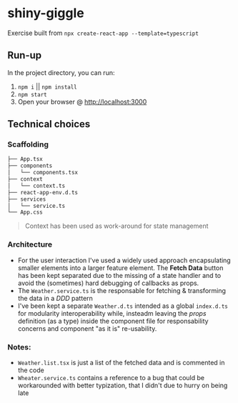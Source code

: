 # shiny-giggle

Exercise built from `npx create-react-app --template=typescript`

## Run-up

In the project directory, you can run:

 1. `npm i` || `npm install`
 2. `npm start`
 3. Open your browser @ [http://localhost:3000](http://localhost:3000)

## Technical choices

### Scaffolding
```bash
├── App.tsx
├── components
│   └── components.tsx
├── context
│   └── context.ts
├── react-app-env.d.ts
├── services
│   └── service.ts
└── App.css
```
> Context has been used as work-around for state management

### Architecture

 - For the user interaction I've used a widely used approach encapsulating smaller elements into a larger feature element. The **Fetch Data** button has been kept separated due to the missing of a state handler and to avoid the (sometimes) hard debugging of callbacks as props.
 - The `Weather.service.ts` is the responsable for fetching & transforming the data in a _DDD_ pattern
 - I've been kept a separate `Weather.d.ts` intended as a global `index.d.ts` for modularity interoperability while, insteadm leaving the _props_ definition (as a type) inside the component file for responsability concerns and component "as it is" re-usability.

### Notes:

 - `Weather.list.tsx` is just a list of the fetched data and is commented in the code
 - `Wheater.service.ts` contains a reference to a bug that could be workarounded with better typization, that I didn't due to hurry on being late
